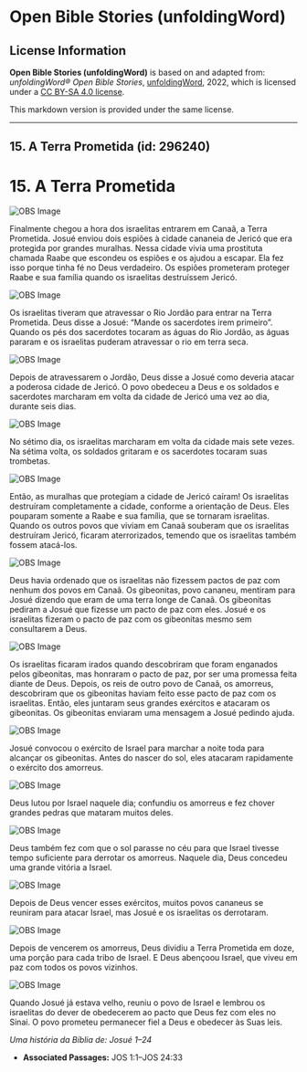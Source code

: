 # Open Bible Stories (unfoldingWord)

## License Information

**Open Bible Stories (unfoldingWord)** is based on and adapted from: _unfoldingWord® Open Bible Stories_, [unfoldingWord](https://unfoldingword.org/utw), 2022, which is licensed under a [CC BY-SA 4.0 license](https://creativecommons.org/licenses/by-sa/4.0/legalcode.en).

This markdown version is provided under the same license.



--------------------------------

## 15. A Terra Prometida (id: 296240)

15\. A Terra Prometida
======================

![OBS Image](https://cdn.door43.org/obs/jpg/360px/obs-en-15-01.jpg)

Finalmente chegou a hora dos israelitas entrarem em Canaã, a Terra Prometida. Josué enviou dois espiões à cidade cananeia de Jericó que era protegida por grandes muralhas. Nessa cidade vivia uma prostituta chamada Raabe que escondeu os espiões e os ajudou a escapar. Ela fez isso porque tinha fé no Deus verdadeiro. Os espiões prometeram proteger Raabe e sua família quando os israelitas destruíssem Jericó.

![OBS Image](https://cdn.door43.org/obs/jpg/360px/obs-en-15-02.jpg)

Os israelitas tiveram que atravessar o Rio Jordão para entrar na Terra Prometida. Deus disse a Josué: “Mande os sacerdotes irem primeiro”. Quando os pés dos sacerdotes tocaram as águas do Rio Jordão, as águas pararam e os israelitas puderam atravessar o rio em terra seca.

![OBS Image](https://cdn.door43.org/obs/jpg/360px/obs-en-15-03.jpg)

Depois de atravessarem o Jordão, Deus disse a Josué como deveria atacar a poderosa cidade de Jericó. O povo obedeceu a Deus e os soldados e sacerdotes marcharam em volta da cidade de Jericó uma vez ao dia, durante seis dias.

![OBS Image](https://cdn.door43.org/obs/jpg/360px/obs-en-15-04.jpg)

No sétimo dia, os israelitas marcharam em volta da cidade mais sete vezes. Na sétima volta, os soldados gritaram e os sacerdotes tocaram suas trombetas.

![OBS Image](https://cdn.door43.org/obs/jpg/360px/obs-en-15-05.jpg)

Então, as muralhas que protegiam a cidade de Jericó caíram! Os israelitas destruíram completamente a cidade, conforme a orientação de Deus. Eles pouparam somente a Raabe e sua família, que se tornaram israelitas. Quando os outros povos que viviam em Canaã souberam que os israelitas destruíram Jericó, ficaram aterrorizados, temendo que os israelitas também fossem atacá\-los.

![OBS Image](https://cdn.door43.org/obs/jpg/360px/obs-en-15-06.jpg)

Deus havia ordenado que os israelitas não fizessem pactos de paz com nenhum dos povos em Canaã. Os gibeonitas, povo cananeu, mentiram para Josué dizendo que eram de uma terra longe de Canaã. Os gibeonitas pediram a Josué que fizesse um pacto de paz com eles. Josué e os israelitas fizeram o pacto de paz com os gibeonitas mesmo sem consultarem a Deus.

![OBS Image](https://cdn.door43.org/obs/jpg/360px/obs-en-15-07.jpg)

Os israelitas ficaram irados quando descobriram que foram enganados pelos gibeonitas, mas honraram o pacto de paz, por ser uma promessa feita diante de Deus. Depois, os reis de outro povo de Canaã, os amorreus, descobriram que os gibeonitas haviam feito esse pacto de paz com os israelitas. Então, eles juntaram seus grandes exércitos e atacaram os gibeonitas. Os gibeonitas enviaram uma mensagem a Josué pedindo ajuda.

![OBS Image](https://cdn.door43.org/obs/jpg/360px/obs-en-15-08.jpg)

Josué convocou o exército de Israel para marchar a noite toda para alcançar os gibeonitas. Antes do nascer do sol, eles atacaram rapidamente o exército dos amorreus.

![OBS Image](https://cdn.door43.org/obs/jpg/360px/obs-en-15-09.jpg)

Deus lutou por Israel naquele dia; confundiu os amorreus e fez chover grandes pedras que mataram muitos deles.

![OBS Image](https://cdn.door43.org/obs/jpg/360px/obs-en-15-10.jpg)

Deus também fez com que o sol parasse no céu para que Israel tivesse tempo suficiente para derrotar os amorreus. Naquele dia, Deus concedeu uma grande vitória a Israel.

![OBS Image](https://cdn.door43.org/obs/jpg/360px/obs-en-15-11.jpg)

Depois de Deus vencer esses exércitos, muitos povos cananeus se reuniram para atacar Israel, mas Josué e os israelitas os derrotaram.

![OBS Image](https://cdn.door43.org/obs/jpg/360px/obs-en-15-12.jpg)

Depois de vencerem os amorreus, Deus dividiu a Terra Prometida em doze, uma porção para cada tribo de Israel. E Deus abençoou Israel, que viveu em paz com todos os povos vizinhos.

![OBS Image](https://cdn.door43.org/obs/jpg/360px/obs-en-15-13.jpg)

Quando Josué já estava velho, reuniu o povo de Israel e lembrou os israelitas do dever de obedecerem ao pacto que Deus fez com eles no Sinai. O povo prometeu permanecer fiel a Deus e obedecer às Suas leis.

*Uma história da Bíblia de: Josué 1–24*

* **Associated Passages:** JOS 1:1–JOS 24:33

